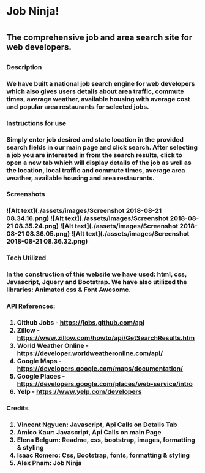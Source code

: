 <h1>Job Ninja!<h1>

<h2>The comprehensive job and area search site for web developers.<h2>

<h3>Description<h3>

<p>We have built a national job search engine for web developers which also gives users details about area traffic, commute times, average weather, available housing with average cost and popular area restaurants for selected jobs.<p>

<h3>Instructions for use<h3>

<p>Simply enter job desired and state location in the provided search fields in our main page and click search. After selecting a job you are interested in from the search results, click to open a new tab which will display details of the job as well as the location, local traffic and commute times, average area weather, available housing and area restaurants.<p>

<h3>Screenshots<h3>

![Alt text](./assets/images/Screenshot 2018-08-21 08.34.16.png)
![Alt text](./assets/images/Screenshot 2018-08-21 08.35.24.png)
![Alt text](./assets/images/Screenshot 2018-08-21 08.36.05.png)
![Alt text](./assets/images/Screenshot 2018-08-21 08.36.32.png)

<h3>Tech Utilized<h3>

<p>In the construction of this website we have used: html, css, Javascript, Jquery and Bootstrap. We have also utilized the libraries: Animated css & Font Awesome.<p>

<h3>API References:<h3>

1. Github Jobs - https://jobs.github.com/api
2. Zillow - https://www.zillow.com/howto/api/GetSearchResults.htm
3. World Weather Online - https://developer.worldweatheronline.com/api/
4. Google Maps - https://developers.google.com/maps/documentation/
5. Google Places - https://developers.google.com/places/web-service/intro
6. Yelp - https://www.yelp.com/developers

<h3>Credits<h3>

1. Vincent Ngyuen: Javascript, Api Calls on Details Tab
2. Amico Kaur: Javascript, Api Calls on main Page
3. Elena Belgum: Readme, css, bootstrap, images, formatting & styling
4. Isaac Romero: Css, Bootstrap, fonts, formatting & styling
5. Alex Pham: Job Ninja



